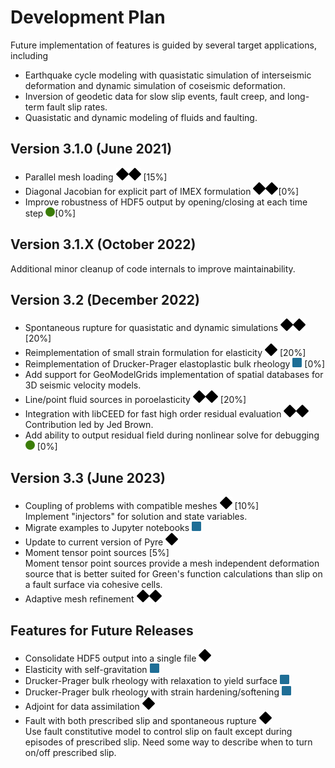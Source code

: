 # Development Plan

Future implementation of features is guided by several target applications, including

* Earthquake cycle modeling with quasistatic simulation of interseismic deformation and dynamic simulation of coseismic deformation.
* Inversion of geodetic data for slow slip events, fault creep, and long-term fault slip rates.
* Quasistatic and dynamic modeling of fluids and faulting.

## Version 3.1.0 (June 2021)

* Parallel mesh loading ![expert](images/expert.png) [15%]
* Diagonal Jacobian for explicit part of IMEX formulation ![expert](images/expert.png)[0%]
* Improve robustness of HDF5 output by opening/closing at each time step ![easy](images/easy.png)[0%]

## Version 3.1.X (October 2022)

Additional minor cleanup of code internals to improve maintainability.

## Version 3.2 (December 2022)

* Spontaneous rupture for quasistatic and dynamic simulations ![expert](images/expert.png) [20%]
* Reimplementation of small strain formulation for elasticity ![difficult](images/difficult.png) [20%]
* Reimplementation of Drucker-Prager elastoplastic bulk rheology ![intermediate](images/intermediate.png) [0%]
* Add support for GeoModelGrids implementation of spatial databases for 3D seismic velocity models.
* Line/point fluid sources in poroelasticity ![expert](images/expert.png) [20%]
* Integration with libCEED for fast high order residual evaluation ![expert](images/expert.png)\
  Contribution led by Jed Brown.
* Add ability to output residual field during nonlinear solve for debugging ![easy](images/easy.png) [0%]

## Version 3.3 (June 2023)

* Coupling of problems with compatible meshes ![difficult](images/difficult.png) [10%]\
    Implement "injectors" for solution and state variables.
* Migrate examples to Jupyter notebooks ![intermediate](images/intermediate.png)
* Update to current version of Pyre ![difficult](images/difficult.png)
* Moment tensor point sources  [5%]\
  Moment tensor point sources provide a mesh independent deformation source that is better suited for Green's function calculations than slip on a fault surface via cohesive cells.
* Adaptive mesh refinement ![expert](images/expert.png)

## Features for Future Releases

* Consolidate HDF5 output into a single file ![difficult](images/difficult.png)
* Elasticity with self-gravitation ![intermediate](images/intermediate.png)
* Drucker-Prager bulk rheology with relaxation to yield surface ![intermediate](images/intermediate.png) 
* Drucker-Prager bulk rheology with strain hardening/softening  ![intermediate](images/intermediate.png)
* Adjoint for data assimilation ![difficult](images/difficult.png)
* Fault with both prescribed slip and spontaneous rupture ![difficult](images/difficult.png)\
  Use fault constitutive model to control slip on fault except during episodes of prescribed slip. Need some way to describe when to turn on/off prescribed slip.

